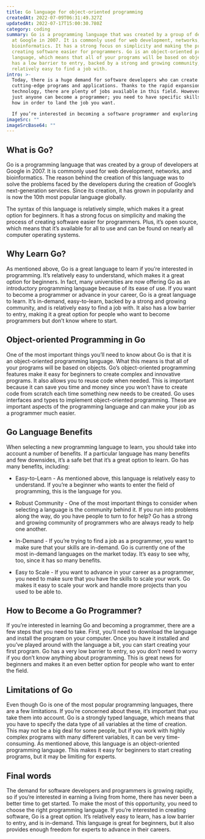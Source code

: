 ```yaml
---
title: Go language for object-oriented programming
createdAt: 2022-07-09T06:31:49.327Z
updatedAt: 2022-07-17T15:00:30.780Z
category: coding
summary: Go is a programming language that was created by a group of developers
  at Google in 2007. It is commonly used for web development, networks, and
  bioinformatics. It has a strong focus on simplicity and making the process of
  creating software easier for programmers. Go is an object-oriented programming
  language, which means that all of your programs will be based on objects. Go
  has a low barrier to entry, backed by a strong and growing community, and is
  relatively easy to find a job with.
intro: >-
  Today, there is a huge demand for software developers who can create
  cutting-edge programs and applications. Thanks to the rapid expansion of
  technology, there are plenty of jobs available in this field. However, not
  just anyone can become a programmer; you need to have specific skills and know
  how in order to land the job you want. 

  If you’re interested in becoming a software programmer and exploring new career opportunities, it’s important that you choose the right programming language from the get-go. The demand for skilled programmers is growing rapidly, so by choosing the right programming language now, you can set yourself up for success later on. Read on to learn more about Go programming and its potential as an object-oriented programming language.
imageSrc: ""
imageSrcBase64: ""
---
```


## What is Go?

Go is a programming language that was created by a group of developers at Google in 2007. It is commonly used for web development, networks, and bioinformatics. The reason behind the creation of this language was to solve the problems faced by the developers during the creation of Google’s next-generation services. Since its creation, it has grown in popularity and is now the 10th most popular language globally.

The syntax of this language is relatively simple, which makes it a great option for beginners. It has a strong focus on simplicity and making the process of creating software easier for programmers. Plus, it’s open source, which means that it’s available for all to use and can be found on nearly all computer operating systems.

## Why Learn Go?

As mentioned above, Go is a great language to learn if you’re interested in programming. It’s relatively easy to understand, which makes it a great option for beginners. In fact, many universities are now offering Go as an introductory programming language because of its ease of use.
If you want to become a programmer or advance in your career, Go is a great language to learn. It’s in-demand, easy-to-learn, backed by a strong and growing community, and is relatively easy to find a job with. It also has a low barrier to entry, making it a great option for people who want to become programmers but don’t know where to start.

## Object-oriented Programming in Go

One of the most important things you’ll need to know about Go is that it is an object-oriented programming language. What this means is that all of your programs will be based on objects.
Go’s object-oriented programming features make it easy for beginners to create complex and innovative programs. It also allows you to reuse code when needed. This is important because it can save you time and money since you won’t have to create code from scratch each time something new needs to be created.
Go uses interfaces and types to implement object-oriented programming. These are important aspects of the programming language and can make your job as a programmer much easier.

## Go Language Benefits

When selecting a new programming language to learn, you should take into account a number of benefits. If a particular language has many benefits and few downsides, it’s a safe bet that it’s a great option to learn.
Go has many benefits, including:

- Easy-to-Learn - As mentioned above, this language is relatively easy to understand. If you’re a beginner who wants to enter the field of programming, this is the language for you.

- Robust Community - One of the most important things to consider when selecting a language is the community behind it. If you run into problems along the way, do you have people to turn to for help? Go has a strong and growing community of programmers who are always ready to help one another.

- In-Demand - If you’re trying to find a job as a programmer, you want to make sure that your skills are in-demand. Go is currently one of the most in-demand languages on the market today. It’s easy to see why, too, since it has so many benefits.

- Easy to Scale - If you want to advance in your career as a programmer, you need to make sure that you have the skills to scale your work. Go makes it easy to scale your work and handle more projects than you used to be able to.

## How to Become a Go Programmer?

If you’re interested in learning Go and becoming a programmer, there are a few steps that you need to take. First, you’ll need to download the language and install the program on your computer. Once you have it installed and you’ve played around with the language a bit, you can start creating your first program.
Go has a very low barrier to entry, so you don’t need to worry if you don’t know anything about programming. This is great news for beginners and makes it an even better option for people who want to enter the field.

## Limitations of Go

Even though Go is one of the most popular programming languages, there are a few limitations. If you’re concerned about these, it’s important that you take them into account.
Go is a strongly typed language, which means that you have to specify the data type of all variables at the time of creation. This may not be a big deal for some people, but if you work with highly complex programs with many different variables, it can be very time-consuming.
As mentioned above, this language is an object-oriented programming language. This makes it easy for beginners to start creating programs, but it may be limiting for experts.

## Final words

The demand for software developers and programmers is growing rapidly, so if you’re interested in earning a living from home, there has never been a better time to get started. To make the most of this opportunity, you need to choose the right programming language.
If you’re interested in creating software, Go is a great option. It’s relatively easy to learn, has a low barrier to entry, and is in-demand. This language is great for beginners, but it also provides enough freedom for experts to advance in their careers.
